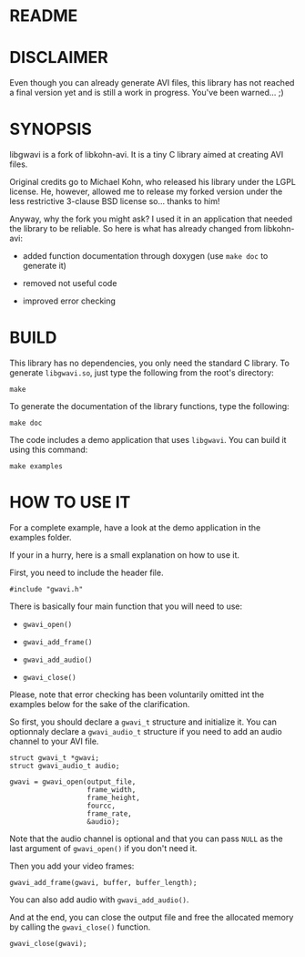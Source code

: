 # README

# DISCLAIMER

Even though you can already generate AVI files, this library has not reached a
final version yet and is still a work in progress. You've been warned... ;)

# SYNOPSIS

libgwavi is a fork of libkohn-avi. It is a tiny C library aimed at creating AVI
files.

Original credits go to Michael Kohn, who released his library under the LGPL
license. He, however, allowed me to release my forked version under the less
restrictive 3-clause BSD license so... thanks to him!

Anyway, why the fork you might ask? I used it in an application that needed the
library to be reliable. So here is what has already changed from libkohn-avi:

  * added function documentation through doxygen (use `make doc` to generate it)

  * removed not useful code

  * improved error checking

# BUILD

This library has no dependencies, you only need the standard C library.
To generate `libgwavi.so`, just type the following from the root's directory:

    make

To generate the documentation of the library functions, type the following:

    make doc

The code includes a demo application that uses `libgwavi`. You can build it
using this command:

    make examples

# HOW TO USE IT

For a complete example, have a look at the demo application in the examples
folder.

If your in a hurry, here is a small explanation on how to use it.

First, you need to include the header file.

    #include "gwavi.h"

There is basically four main function that you will need to use:

  * `gwavi_open()`

  * `gwavi_add_frame()`

  * `gwavi_add_audio()`

  * `gwavi_close()`

Please, note that error checking has been voluntarily omitted int the examples
below for the sake of the clarification.

So first, you should declare a `gwavi_t` structure and initialize it. You can
optionnaly declare a `gwavi_audio_t` structure if you need to add an audio
channel to your AVI file.

    struct gwavi_t *gwavi;
    struct gwavi_audio_t audio;

    gwavi = gwavi_open(output_file,
                       frame_width,
                       frame_height,
                       fourcc,
                       frame_rate,
                       &audio);

Note that the audio channel is optional and that you can pass `NULL` as the last
argument of `gwavi_open()` if you don't need it.

Then you add your video frames:

    gwavi_add_frame(gwavi, buffer, buffer_length);

You can also add audio with `gwavi_add_audio()`.

And at the end, you can close the output file and free the allocated memory by
calling the `gwavi_close()` function.

    gwavi_close(gwavi);


<!-- vim: set filetype=markdown textwidth=80 -->
